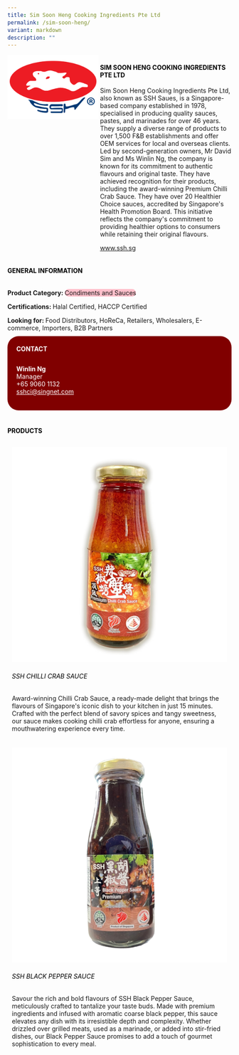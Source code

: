 ```yaml
---
title: Sim Soon Heng Cooking Ingredients Pte Ltd
permalink: /sim-soon-heng/
variant: markdown
description: ""
---
```

<div class="flex-paragraph">
	<div style="display: flex; flex-wrap: wrap;" class="flex-container">
		<div style="flex: 1 1 40%; display: block;" class="card sgds">
			<img src="/images/Sim%20Soon%20Heng/sim_soon_heng_logo.png">
		</div>
		<div style="flex: 1 1 58%; display: block; margin-left: 3px" class="card-sgds">
			<h4 style="text-transform: uppercase; color: black;"><b>Sim Soon Heng Cooking Ingredients Pte Ltd</b></h4>
			<p>Sim Soon Heng Cooking Ingredients Pte Ltd, also known as SSH Saues, is a Singapore-based company established in 1978, specialised in producing quality sauces, pastes, and marinades for over 46 years. They supply a diverse range of products to over 1,500 F&amp;B establishments and offer OEM services for local and overseas clients. Led by second-generation owners, Mr David Sim and Ms Winlin Ng, the company is known for its commitment to authentic flavours and original taste. They have achieved recognition for their products, including the award-winning Premium Chilli Crab Sauce. They have over 20 Healthier Choice sauces, accredited by Singapore's Health Promotion Board. This initiative reflects the company's commitment to providing healthier options to consumers while retaining their original flavours.</p>
			<p><a target="_blank" href="https://www.ssh.sg">www.ssh.sg</a></p>
		</div>
	</div>
</div>

<h4 style="text-transform: uppercase; color: black;">
	<b>General Information</b>
</h4>
<div style="display: flex; flex-wrap: wrap;" class="flex-container">
	<div style="flex: 1 1 65%; display: block; align-self: stretch" class="card sgds">
		<div class="flex-paragraph">
			<p>
				<b>Product Category: </b>
				<span style="background-color: pink; border-radius: 10px;">Condiments and Sauces</span>
			</p>
			<p>
				<b>Certifications: </b>Halal Certified, HACCP Certified
			</p>
			<p style="margin-bottom: 10px;">
				<b>Looking for: </b>Food Distributors, HoReCa, Retailers, Wholesalers, E-commerce, Importers, B2B Partners
			</p>
		</div>
	</div>
	<div style="flex: 1 1 35%; padding: 10px; display: block; background-color: maroon; border-radius: 25px; align-self: center;" class="card sgds">
		<h4 style="color: white; margin-top: 10px; margin-left: 10px;">CONTACT</h4>
		<div class="flex-paragraph">
			<p style="padding: 10px; color: white;">
				<b>Winlin Ng</b>
				<br>Manager<br>+65 9060 1132<br>
				<a style="color: white;" href="mailto:sshci@singnet.com">sshci@singnet.com</a>
			</p>
		</div>
	</div>
</div>
<br>
<h4 style="text-transform: uppercase; color: black;">
	<b>Products</b>
</h4>
<div style="display: flex; flex-wrap: wrap;">
	<div style="flex: 1 1 47%; margin: 10px; display: block;" class="card sgds">
		<div style="display: block;" class="flex-image">
			<img src="/images/Sim%20Soon%20Heng/sim_soon_heng_product_01.jpg">
		</div>
		<div class="flex-paragraph">
			<h6 style="text-transform: uppercase; color: black;">SSH Chilli Crab Sauce</h6>
			<p>Award-winning Chilli Crab Sauce, a ready-made delight that brings the flavours of Singapore's iconic dish to your kitchen in just 15 minutes. Crafted with the perfect blend of savory spices and tangy sweetness, our sauce makes cooking chilli crab effortless for anyone, ensuring a mouthwatering experience every time.</p>
		</div>
	</div>
	<div style="flex: 1 1 47%; margin: 10px; display: block;" class="card sgds">
		<div style="display: block;" class="flex-image">
			<img src="/images/Sim%20Soon%20Heng/sim_soon_heng_product_02.jpg">
		</div>
		<div class="flex-paragraph">
			<h6 style="text-transform: uppercase; color: black;">SSH Black Pepper Sauce</h6>
			<p>Savour the rich and bold flavours of SSH Black Pepper Sauce, meticulously crafted to tantalize your taste buds. Made with premium ingredients and infused with aromatic coarse black pepper, this sauce elevates any dish with its irresistible depth and complexity. Whether drizzled over grilled meats, used as a marinade, or added into stir-fried dishes, our Black Pepper Sauce promises to add a touch of gourmet sophistication to every meal.</p>
		</div>
	</div>
</div>